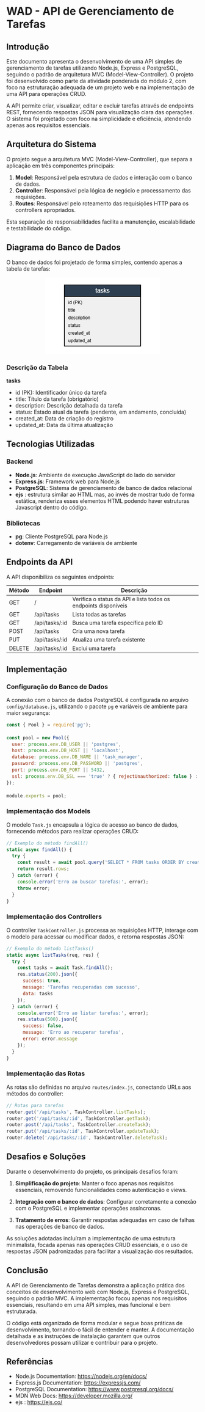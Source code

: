 # WAD - API de Gerenciamento de Tarefas

## Introdução

Este documento apresenta o desenvolvimento de uma API simples de gerenciamento de tarefas utilizando Node.js, Express e PostgreSQL, seguindo o padrão de arquitetura MVC (Model-View-Controller). O projeto foi desenvolvido como parte da atividade ponderada do módulo 2, com foco na estruturação adequada de um projeto web e na implementação de uma API para operações CRUD.

A API permite criar, visualizar, editar e excluir tarefas através de endpoints REST, fornecendo respostas JSON para visualização clara das operações. O sistema foi projetado com foco na simplicidade e eficiência, atendendo apenas aos requisitos essenciais.

## Arquitetura do Sistema

O projeto segue a arquitetura MVC (Model-View-Controller), que separa a aplicação em três componentes principais:

1. **Model**: Responsável pela estrutura de dados e interação com o banco de dados.
2. **Controller**: Responsável pela lógica de negócio e processamento das requisições.
3. **Routes**: Responsável pelo roteamento das requisições HTTP para os controllers apropriados.

Esta separação de responsabilidades facilita a manutenção, escalabilidade e testabilidade do código.

## Diagrama do Banco de Dados

O banco de dados foi projetado de forma simples, contendo apenas a tabela de tarefas:

<center>
<img src = "diagrama.png">
</center>

### Descrição da Tabela

**tasks**
- id (PK): Identificador único da tarefa
- title: Título da tarefa (obrigatório)
- description: Descrição detalhada da tarefa
- status: Estado atual da tarefa (pendente, em andamento, concluída)
- created_at: Data de criação do registro
- updated_at: Data da última atualização

## Tecnologias Utilizadas

### Backend
- **Node.js**: Ambiente de execução JavaScript do lado do servidor
- **Express.js**: Framework web para Node.js
- **PostgreSQL**: Sistema de gerenciamento de banco de dados relacional
- **ejs** : estrutura similar ao HTML mas, ao invés de mostrar tudo de forma estática, renderiza esses elementos HTML podendo haver estruturas Javascript dentro do código. 

### Bibliotecas
- **pg**: Cliente PostgreSQL para Node.js
- **dotenv**: Carregamento de variáveis de ambiente

## Endpoints da API

A API disponibiliza os seguintes endpoints:

| Método | Endpoint | Descrição |
|--------|----------|-----------|
| GET | / | Verifica o status da API e lista todos os endpoints disponíveis |
| GET | /api/tasks | Lista todas as tarefas |
| GET | /api/tasks/:id | Busca uma tarefa específica pelo ID |
| POST | /api/tasks | Cria uma nova tarefa |
| PUT | /api/tasks/:id | Atualiza uma tarefa existente |
| DELETE | /api/tasks/:id | Exclui uma tarefa |

## Implementação

### Configuração do Banco de Dados

A conexão com o banco de dados PostgreSQL é configurada no arquivo `config/database.js`, utilizando o pacote `pg` e variáveis de ambiente para maior segurança:

```javascript
const { Pool } = require('pg');

const pool = new Pool({
  user: process.env.DB_USER || 'postgres',
  host: process.env.DB_HOST || 'localhost',
  database: process.env.DB_NAME || 'task_manager',
  password: process.env.DB_PASSWORD || 'postgres',
  port: process.env.DB_PORT || 5432,
  ssl: process.env.DB_SSL === 'true' ? { rejectUnauthorized: false } : false
});

module.exports = pool;
```

### Implementação dos Models

O modelo `Task.js` encapsula a lógica de acesso ao banco de dados, fornecendo métodos para realizar operações CRUD:

```javascript
// Exemplo do método findAll()
static async findAll() {
  try {
    const result = await pool.query('SELECT * FROM tasks ORDER BY created_at DESC');
    return result.rows;
  } catch (error) {
    console.error('Erro ao buscar tarefas:', error);
    throw error;
  }
}
```

### Implementação dos Controllers

O controller `TaskController.js` processa as requisições HTTP, interage com o modelo para acessar ou modificar dados, e retorna respostas JSON:

```javascript
// Exemplo do método listTasks()
static async listTasks(req, res) {
  try {
    const tasks = await Task.findAll();
    res.status(200).json({
      success: true,
      message: 'Tarefas recuperadas com sucesso',
      data: tasks
    });
  } catch (error) {
    console.error('Erro ao listar tarefas:', error);
    res.status(500).json({
      success: false,
      message: 'Erro ao recuperar tarefas',
      error: error.message
    });
  }
}
```

### Implementação das Rotas

As rotas são definidas no arquivo `routes/index.js`, conectando URLs aos métodos do controller:

```javascript
// Rotas para tarefas
router.get('/api/tasks', TaskController.listTasks);
router.get('/api/tasks/:id', TaskController.getTask);
router.post('/api/tasks', TaskController.createTask);
router.put('/api/tasks/:id', TaskController.updateTask);
router.delete('/api/tasks/:id', TaskController.deleteTask);
```

## Desafios e Soluções

Durante o desenvolvimento do projeto, os principais desafios foram:

1. **Simplificação do projeto**: Manter o foco apenas nos requisitos essenciais, removendo funcionalidades como autenticação e views.

2. **Integração com o banco de dados**: Configurar corretamente a conexão com o PostgreSQL e implementar operações assíncronas.

3. **Tratamento de erros**: Garantir respostas adequadas em caso de falhas nas operações de banco de dados.

As soluções adotadas incluíram a implementação de uma estrutura minimalista, focada apenas nas operações CRUD essenciais, e o uso de respostas JSON padronizadas para facilitar a visualização dos resultados.

## Conclusão

A API de Gerenciamento de Tarefas demonstra a aplicação prática dos conceitos de desenvolvimento web com Node.js, Express e PostgreSQL, seguindo o padrão MVC. A implementação focou apenas nos requisitos essenciais, resultando em uma API simples, mas funcional e bem estruturada.

O código está organizado de forma modular e segue boas práticas de desenvolvimento, tornando-o fácil de entender e manter. A documentação detalhada e as instruções de instalação garantem que outros desenvolvedores possam utilizar e contribuir para o projeto.

## Referências

- Node.js Documentation: https://nodejs.org/en/docs/
- Express.js Documentation: https://expressjs.com/
- PostgreSQL Documentation: https://www.postgresql.org/docs/
- MDN Web Docs: https://developer.mozilla.org/
- ejs : https://ejs.co/
